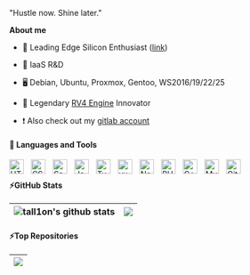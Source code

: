 "Hustle now. Shine later."

**About me**

- 🔬 Leading Edge Silicon Enthusiast ([link](https://nemez.net/die/CPU/Zen_5/STXH_IOD.jpg))

- 📡 IaaS R&D

- 🖥️ Debian, Ubuntu, Proxmox, Gentoo, WS2016/19/22/25

- 👑 Legendary <a href="https://arma3.com/features/engine" target="_blank">RV4 Engine</a> Innovator

- ❗️ Also check out my [gitlab account](https://gitlab.com/T4llion)

#### 🔧 Languages and Tools

<img align="left" alt="HTML5" width="26px" src="https://cdn.jsdelivr.net/gh/devicons/devicon/icons/html5/html5-original.svg" style="padding-right:10px;" />
<img align="left" alt="CSS3" width="26px" src="https://cdn.jsdelivr.net/gh/devicons/devicon/icons/css3/css3-original.svg" style="padding-right:10px;" />
<img align="left" alt="Sass" width="26px" src="https://cdn.jsdelivr.net/gh/devicons/devicon/icons/sass/sass-original.svg" style="padding-right:10px;" />
<img align="left" alt="JavaScript" width="26px" src="https://cdn.jsdelivr.net/gh/devicons/devicon/icons/javascript/javascript-original.svg" style="padding-right:10px;" />
<img align="left" alt="TypeScript" width="26px" src="https://cdn.jsdelivr.net/gh/devicons/devicon/icons/typescript/typescript-original.svg" style="padding-right:10px;" />
<img align="left" alt="vuejs" width="26px" src="https://cdn.jsdelivr.net/gh/devicons/devicon/icons/vuejs/vuejs-original.svg" style="padding-right:10px;" />
<img align="left" alt="Node.js" width="26px" src="https://cdn.jsdelivr.net/gh/devicons/devicon/icons/nodejs/nodejs-original.svg" style="padding-right:10px;" />
<img align="left" alt="PHP" width="26px" src="https://cdn.jsdelivr.net/gh/devicons/devicon/icons/php/php-original.svg" style="padding-right:10px;" />
<img align="left" alt="C++" width="26px" src="https://cdn.jsdelivr.net/gh/devicons/devicon/icons/cplusplus/cplusplus-original.svg" style="padding-right:10px;" />
<img align="left" alt="MySQL" width="26px" src="https://cdn.jsdelivr.net/gh/devicons/devicon/icons/mysql/mysql-original.svg" style="padding-right:10px;" />
<img align="left" alt="Git" width="26px" src="https://cdn.jsdelivr.net/gh/devicons/devicon/icons/git/git-original.svg" style="padding-right:10px;" />

<br/>

#### ⚡GitHub Stats

| <img align="center" src="https://github-readme-stats-two-ashen-12.vercel.app/api?username=tall1on&show_icons=true&theme=github_dark&hide_border=true&count_private=true" alt="tall1on's github stats" /> | <img align="center" src="https://github-readme-stats-two-ashen-12.vercel.app/api/top-langs/?username=tall1on&layout=compact&theme=github_dark&hide_border=true&hide=lua" /> |
| ------------- | ------------- |

#### ⚡Top Repositories

| <a href="https://github.com/tall1on/ExaGameBooster"><img align="center" src="https://github-readme-stats-two-ashen-12.vercel.app/api/pin/?username=tall1on&repo=ExaGameBooster&theme=github_dark&hide_border=true" /></a> |
| ------------- |
